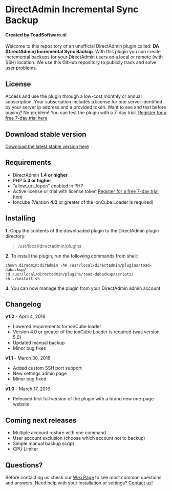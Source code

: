 # DirectAdmin Incremental Sync Backup
#### Created by ToadSoftware.nl
Welcome to this repository of an unofficial DirectAdmin plugin called: **DA (DirectAdmin) Incremental Sync Backup**. With this plugin you can create incremental backups for your DirectAdmin users on a local or remote (with SSH) location. We use this GitHub repository to publicly track and solve user problems.

## License
Access and use the plugin through a low-cost monthly or annual subscription. Your subscription includes a license for one server identified by your server ip address and a provided token. Want to see and test before buying? No problem! You can test the plugin with a 7-day trial. [Register for a free 7-day trial here](http://toadsoftware.nl/apps/toad-dabackup/web/)

## Download stable version
[Download the latest stable version here](http://toadsoftware.nl/apps/toad-dabackup/versions/latest.zip)

## Requirements
- DirectAdmin **1.4 or higher**
- PHP **5.3 or higher**
- "allow_url_fopen" enabled in PHP
- Active license or trial with license token [Register for a free 7-day trial here](http://www.directadminbackup.com)
- Ioncube (Version **4.0** or greater of the ionCube Loader is required)
 
## Installing
**1.** Copy the contents of the downloaded plugin to the DirectAdmin plugin directory:
> /usr/local/directadmin/plugins

**2.** To install the plugin, run the following commands from shell:
```
chown diradmin:diradmin -hR /usr/local/directadmin/plugins/toad-dabackup/
cd /usr/local/directadmin/plugins/toad-dabackup/scripts/
sh ./install.sh
```
**3.** You can now manage the plugin from your DirectAdmin admin account

## Changelog
**v1.2** - April 4, 2016
- Lowered requirements for ionCube loader
- Version 4.0 or greater of the ionCube Loader is required (was version 5.0)
- Updated manual backup
- Minor bug fixes

**v1.1** - March 30, 2016
- Added custom SSH port support
- New settings admin page
- Minor bug fixed

**v1.0** - March 17, 2016
- Released first full version of the plugin with a brand new one-page website

## Coming next releases
- Multiple account restore with one command
- User account exclusion (choose which account not to backup)
- Simple manual backup script
- CPU Limiter

## Questions?
Before contacting us check our [Wiki Page](https://github.com/TOAD-Joey/TOAD-DA-Sync-Backup/wiki) to see most common questions and answers. Need help with your installation or settings? 
[Contact us!](http://directadminbackup.com)
